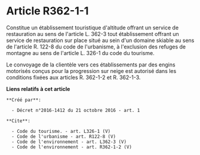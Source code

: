 # Article R362-1-1

Constitue un établissement touristique d'altitude offrant un service de restauration au sens de l'article L. 362-3 tout
établissement offrant un service de restauration sur place situé au sein d'un domaine skiable au sens de l'article R. 122-8
du code de l'urbanisme, à l'exclusion des  refuges de montagne au sens de l'article L. 326-1 du code du tourisme.

Le convoyage de la clientèle vers ces établissements par des engins motorisés conçus pour la progression sur neige est
autorisé dans les conditions fixées aux articles R. 362-1-2 et R. 362-1-3.

**Liens relatifs à cet article**

	**Créé par**:

	  - Décret n°2016-1412 du 21 octobre 2016 - art. 1

	**Cite**:

	  - Code du tourisme. - art. L326-1 (V)
	  - Code de l'urbanisme - art. R122-8 (V)
	  - Code de l'environnement - art. L362-3 (V)
	  - Code de l'environnement - art. R362-1-2 (V)
